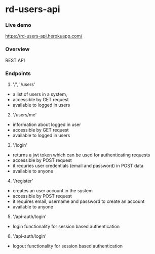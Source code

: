 # rd-users-api

### Live demo
https://rd-users-api.herokuapp.com/

### Overview
REST API

### Endpoints

1. '/', '/users'
 - a list of users in a system,
 - accessible by GET request
 - available to logged in users
2. '/users/me'
 - information about logged in user
 - accessible by GET request
 - available to logged in users
3. '/login'
 - returns a jwt token which can be used for authenticating requests
 - accessible by POST request
 - it requries user credentials (email and password) in POST data
 - available to anyone
4. '/register'
 - creates an user account in the system
 - accessible by POST request
 - it requires email, username and password to create an account
 - available to anyone

5. '/api-auth/login'
 - login functionality for session based authentication
 
6. '/api-auth/login'
 - logout functionality for session based authentication
